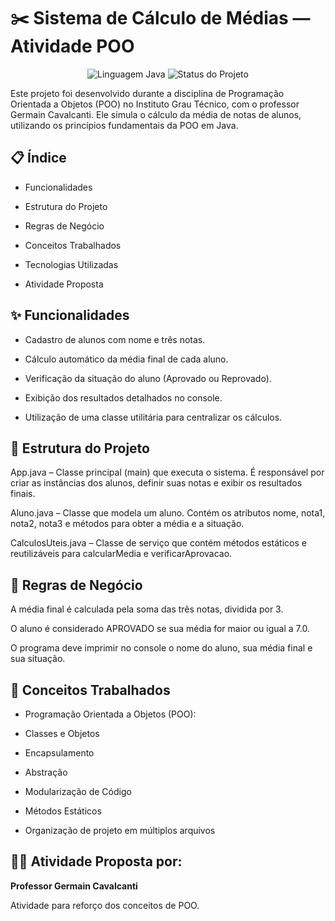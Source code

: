 # ✂️ Sistema de Cálculo de Médias — Atividade POO
<p align="center">
<img src="https://img.shields.io/badge/language-Java-blue?style=for-the-badge&logo=java" alt="Linguagem Java">
<img src="https://img.shields.io/badge/status-concluído-green?style=for-the-badge" alt="Status do Projeto">


Este projeto foi desenvolvido durante a disciplina de Programação Orientada a Objetos (POO) no Instituto Grau Técnico, com o professor Germain Cavalcanti. Ele simula o cálculo da média de notas de alunos, utilizando os princípios fundamentais da POO em Java.

## 📋 Índice

- Funcionalidades

- Estrutura do Projeto

- Regras de Negócio

- Conceitos Trabalhados

- Tecnologias Utilizadas

- Atividade Proposta



## ✨ Funcionalidades
- Cadastro de alunos com nome e três notas.

- Cálculo automático da média final de cada aluno.

- Verificação da situação do aluno (Aprovado ou Reprovado).
 
- Exibição dos resultados detalhados no console.
 
- Utilização de uma classe utilitária para centralizar os cálculos.

## 🧱 Estrutura do Projeto

App.java – Classe principal (main) que executa o sistema. É responsável por criar as instâncias dos alunos, definir suas notas e exibir os resultados finais.

Aluno.java – Classe que modela um aluno. Contém os atributos nome, nota1, nota2, nota3 e métodos para obter a média e a situação.

CalculosUteis.java – Classe de serviço que contém métodos estáticos e reutilizáveis para calcularMedia e verificarAprovacao.

## 📌 Regras de Negócio
A média final é calculada pela soma das três notas, dividida por 3.

O aluno é considerado APROVADO se sua média for maior ou igual a 7.0.

O programa deve imprimir no console o nome do aluno, sua média final e sua situação.

## 🧪 Conceitos Trabalhados
- Programação Orientada a Objetos (POO):

- Classes e Objetos

- Encapsulamento

- Abstração

- Modularização de Código

- Métodos Estáticos

- Organização de projeto em múltiplos arquivos


## 👨‍🏫 Atividade Proposta por: 
**Professor Germain Cavalcanti**  

Atividade para reforço dos conceitos de POO.

